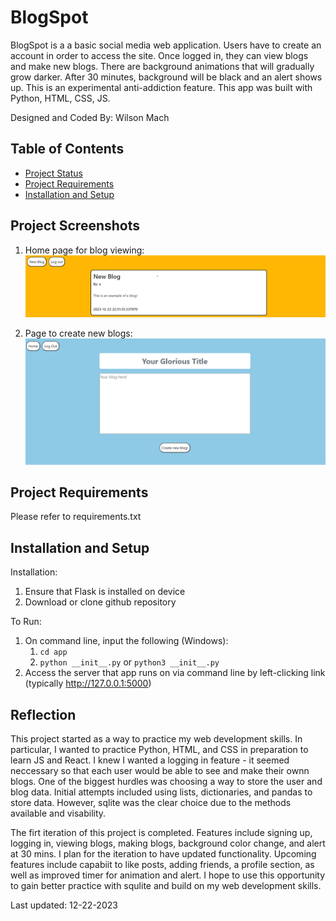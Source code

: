 # BlogSpot

BlogSpot is a a basic social media web application. Users have to create an account in order to access the site. Once logged in, they can view blogs and make new blogs. There are background animations that will gradually grow darker. After 30 minutes, background will be black and an alert shows up. This is an experimental anti-addiction feature. This app was built with Python, HTML, CSS, JS.

Designed and Coded By: Wilson Mach

## Table of Contents

- [Project Status](#project-status)
- [Project Requirements](#project-requirements)
- [Installation and Setup](#installation-and-setup)

## Project Screenshots
1. Home page for blog viewing:
![alt text](./images/home.png)

2. Page to create new blogs:
![alt text](./images/new_blog.png)

## Project Requirements

Please refer to requirements.txt 

## Installation and Setup

Installation:
1. Ensure that Flask is installed on device 
2. Download or clone github repository

To Run:
1. On command line, input the following (Windows): 
    1. `cd app`
    2. `python __init__.py` or  `python3 __init__.py`
2. Access the server that app runs on via command line by left-clicking link (typically http://127.0.0.1:5000) 

## Reflection

This project started as a way to practice my web development skills. In particular, I wanted to practice Python, HTML, and CSS in preparation to learn JS and React. I knew I wanted a logging in feature - it seemed neccessary so that each user would be able to see and make their ownn blogs. One of the biggest hurdles was choosing a way to store the user and blog data. Initial attempts included using lists, dictionaries, and pandas to store data. However, sqlite was the clear choice due to the methods available and visability. 

The firt iteration of this project is completed. Features include signing up, logging in, viewing blogs, making blogs, background color change, and alert at 30 mins. I plan for the iteration to have updated functionality. Upcoming features include capabiit to like posts, adding friends, a profile section, as well as improved timer for animation and alert. I hope to use this opportunity to gain better practice with squlite and build on my web development skills. 

Last updated: 12-22-2023